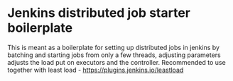 # Jenkins distributed job starter boilerplate

This is meant as a boilerplate for setting up distributed jobs in jenkins by batching and starting jobs from only a few threads, adjusting parameters adjusts the load put on executors and the controller. Recommended to use together with least load - https://plugins.jenkins.io/leastload
